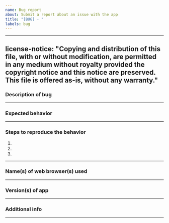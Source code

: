 ```yaml
---
name: Bug report
about: Submit a report about an issue with the app
title: "[BUG] - "
labels: bug
---
```

---
license-notice: "Copying and distribution of this file, with or without modification,
                are permitted in any medium without royalty provided the copyright
                notice and this notice are preserved.  This file is offered as-is,
                without any warranty."
---

### Description of bug ###



--------------------------------------------------------------------------------
### Expected behavior ###



--------------------------------------------------------------------------------
### Steps to reproduce the behavior ###

1. 
2. 
3. 

--------------------------------------------------------------------------------
### Name(s) of web browser(s) used ###



--------------------------------------------------------------------------------
### Version(s) of app ###



--------------------------------------------------------------------------------
### Additional info ###



--------------------------------------------------------------------------------
